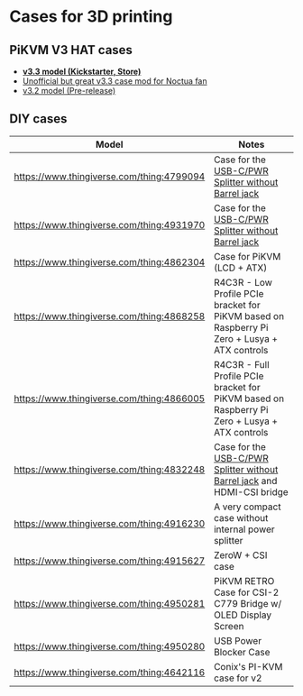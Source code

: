 # Cases for 3D printing

## PiKVM V3 HAT cases

* [**v3.3 model (Kickstarter, Store)**](stl/v3.3/index.md)
* [Unofficial but great v3.3 case mod for Noctua fan](https://www.printables.com/model/218724-pikvm-case-mod-for-silent-noctua-40mm-fan)
* [v3.2 model (Pre-release)](stl/v3.2/index.md)

## DIY cases

| Model | Notes |
|-------|-------|
| https://www.thingiverse.com/thing:4799094 | Case for the [USB-C/PWR Splitter without Barrel jack](https://www.tindie.com/products/8086net/usb-cpwr-splitter/) |
| https://www.thingiverse.com/thing:4931970 | Case for the [USB-C/PWR Splitter without Barrel jack](https://www.tindie.com/products/8086net/usb-cpwr-splitter/) |
| https://www.thingiverse.com/thing:4862304 | Case for PiKVM (LCD + ATX) |
| https://www.thingiverse.com/thing:4868258 | R4C3R - Low Profile PCIe bracket for PiKVM based on Raspberry Pi Zero + Lusya + ATX controls |
| https://www.thingiverse.com/thing:4866005 | R4C3R - Full Profile PCIe bracket for PiKVM based on Raspberry Pi Zero + Lusya + ATX controls |
| https://www.thingiverse.com/thing:4832248 | Case for the [USB-C/PWR Splitter without Barrel jack](https://www.tindie.com/products/8086net/usb-cpwr-splitter/) and HDMI-CSI bridge |
| https://www.thingiverse.com/thing:4916230 | A very compact case without internal power splitter |
| https://www.thingiverse.com/thing:4915627 | ZeroW + CSI case |
| https://www.thingiverse.com/thing:4950281 | PiKVM RETRO Case for CSI-2 C779 Bridge w/ OLED Display Screen |
| https://www.thingiverse.com/thing:4950280 | USB Power Blocker Case |
| https://www.thingiverse.com/thing:4642116 | Conix's PI-KVM case for v2 |
